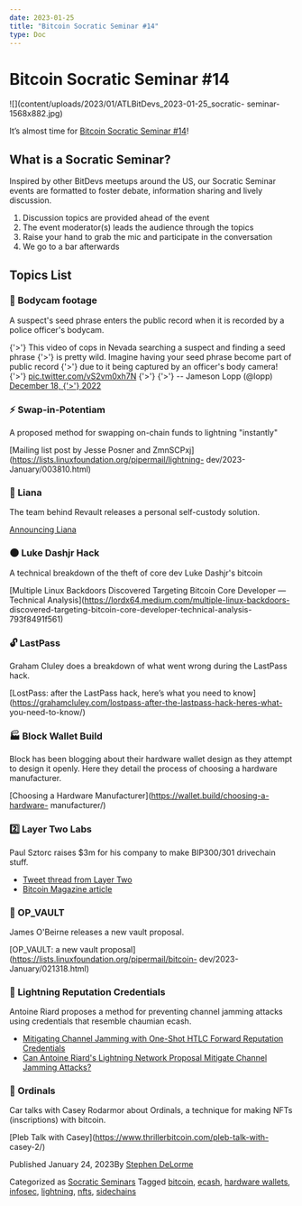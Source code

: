 ```yaml
---
date: 2023-01-25
title: "Bitcoin Socratic Seminar #14"
type: Doc
---
```

# Bitcoin Socratic Seminar #14

![](content/uploads/2023/01/ATLBitDevs_2023-01-25_socratic-
seminar-1568x882.jpg)

It’s almost time for [Bitcoin Socratic Seminar
#14](https://www.meetup.com/atlantabitdevs/events/290298339/)!

## What is a Socratic Seminar?

Inspired by other BitDevs meetups around the US, our Socratic Seminar events
are formatted to foster debate, information sharing and lively discussion.

  1. Discussion topics are provided ahead of the event
  2. The event moderator(s) leads the audience through the topics
  3. Raise your hand to grab the mic and participate in the conversation
  4. We go to a bar afterwards

## Topics List

### 👮 Bodycam footage

A suspect's seed phrase enters the public record when it is recorded by a
police officer's bodycam.

{'>'} This video of cops in Nevada searching a suspect and finding a seed phrase
{'>'} is pretty wild. Imagine having your seed phrase become part of public record
{'>'} due to it being captured by an officer's body camera!
{'>'} [pic.twitter.com/vS2vm0xh7N](https://t.co/vS2vm0xh7N)
{'>'}
{'>'} -- Jameson Lopp (@lopp) [December 18,
{'>'} 2022](https://twitter.com/lopp/status/1604599964713328640?ref_src=twsrc%5Etfw)

### ⚡️ Swap-in-Potentiam

A proposed method for swapping on-chain funds to lightning "instantly"

[Mailing list post by Jesse Posner and
ZmnSCPxj](https://lists.linuxfoundation.org/pipermail/lightning-
dev/2023-January/003810.html)

### 🔑 Liana

The team behind Revault releases a personal self-custody solution.

[Announcing Liana](https://wizardsardine.com/blog/liana-announcement/)

### 🌑 Luke Dashjr Hack

A technical breakdown of the theft of core dev Luke Dashjr's bitcoin

[Multiple Linux Backdoors Discovered Targeting Bitcoin Core Developer —
Technical Analysis](https://lordx64.medium.com/multiple-linux-backdoors-
discovered-targeting-bitcoin-core-developer-technical-analysis-793f8491f561)

### 🔓 LastPass

Graham Cluley does a breakdown of what went wrong during the LastPass hack.

[LostPass: after the LastPass hack, here’s what you need to
know](https://grahamcluley.com/lostpass-after-the-lastpass-hack-heres-what-
you-need-to-know/)

### 🏭 Block Wallet Build

Block has been blogging about their hardware wallet design as they attempt to
design it openly. Here they detail the process of choosing a hardware
manufacturer.

[Choosing a Hardware Manufacturer](https://wallet.build/choosing-a-hardware-
manufacturer/)

### 2️⃣ Layer Two Labs

Paul Sztorc raises $3m for his company to make BIP300/301 drivechain stuff.

  * [Tweet thread from Layer Two](https://twitter.com/LayerTwoLabs/status/1605175842199416832)
  * [Bitcoin Magazine article](https://bitcoinmagazine.com/technical/bitcoin-company-layer-2-labs-raises-3m)

### 📧 OP_VAULT

James O'Beirne releases a new vault proposal.

[OP_VAULT: a new vault
proposal](https://lists.linuxfoundation.org/pipermail/bitcoin-
dev/2023-January/021318.html)

### 🪪 Lightning Reputation Credentials

Antoine Riard proposes a method for preventing channel jamming attacks using
credentials that resemble chaumian ecash.

  * [Mitigating Channel Jamming with One-Shot HTLC Forward Reputation Credentials](https://github.com/lightning/bolts/blob/80214c83190836c4f7699af9e8920769607f1a00/www-reputation-credentials-protocol.md)
  * [Can Antoine Riard's Lightning Network Proposal Mitigate Channel Jamming Attacks?](https://bitcoinmagazine.com/technical/proposal-to-stop-bitcoin-lightning-attacks)

### 💎 Ordinals

Car talks with Casey Rodarmor about Ordinals, a technique for making NFTs
(inscriptions) with bitcoin.

[Pleb Talk with Casey](https://www.thrillerbitcoin.com/pleb-talk-with-
casey-2/)

Published January 24, 2023By [Stephen DeLorme](author/stephen/index.html)

Categorized as [Socratic Seminars](category/socratic-seminars/index.html)
Tagged [bitcoin](tag/bitcoin/index.html), [ecash](tag/ecash/index.html),
[hardware wallets](tag/hardware-wallets/index.html),
[infosec](tag/infosec/index.html), [lightning](tag/lightning/index.html),
[nfts](tag/nfts/index.html), [sidechains](tag/sidechains/index.html)

#